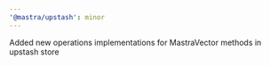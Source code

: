 ```yaml
---
'@mastra/upstash': minor
---
```


Added new operations implementations for MastraVector methods in upstash store
